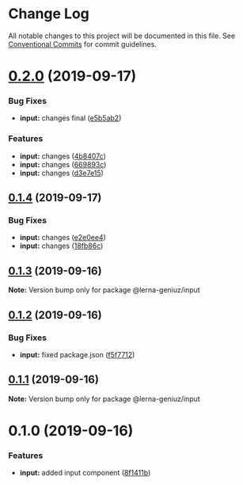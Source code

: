 # Change Log

All notable changes to this project will be documented in this file.
See [Conventional Commits](https://conventionalcommits.org) for commit guidelines.

# [0.2.0](https://github.com/galdeguer/lerna-conventional-commits/compare/@lerna-geniuz/input@0.1.4...@lerna-geniuz/input@0.2.0) (2019-09-17)


### Bug Fixes

* **input:** changes final ([e5b5ab2](https://github.com/galdeguer/lerna-conventional-commits/commit/e5b5ab2))


### Features

* **input:** changes ([4b8407c](https://github.com/galdeguer/lerna-conventional-commits/commit/4b8407c))
* **input:** changes ([669893c](https://github.com/galdeguer/lerna-conventional-commits/commit/669893c))
* **input:** changes ([d3e7e15](https://github.com/galdeguer/lerna-conventional-commits/commit/d3e7e15))





## [0.1.4](https://github.com/galdeguer/lerna-conventional-commits/compare/@lerna-geniuz/input@0.1.3...@lerna-geniuz/input@0.1.4) (2019-09-17)


### Bug Fixes

* **input:** changes ([e2e0ee4](https://github.com/galdeguer/lerna-conventional-commits/commit/e2e0ee4))
* **input:** changes ([18fb86c](https://github.com/galdeguer/lerna-conventional-commits/commit/18fb86c))





## [0.1.3](https://github.com/galdeguer/lerna-conventional-commits/compare/@lerna-geniuz/input@0.1.2...@lerna-geniuz/input@0.1.3) (2019-09-16)

**Note:** Version bump only for package @lerna-geniuz/input





## [0.1.2](https://github.com/galdeguer/lerna-conventional-commits/compare/@lerna-geniuz/input@0.1.1...@lerna-geniuz/input@0.1.2) (2019-09-16)


### Bug Fixes

* **input:** fixed package.json ([f5f7712](https://github.com/galdeguer/lerna-conventional-commits/commit/f5f7712))





## [0.1.1](https://github.com/galdeguer/lerna-conventional-commits/compare/@lerna-geniuz/input@0.1.0...@lerna-geniuz/input@0.1.1) (2019-09-16)

**Note:** Version bump only for package @lerna-geniuz/input





# 0.1.0 (2019-09-16)


### Features

* **input:** added input component ([8f1411b](https://github.com/galdeguer/lerna-conventional-commits/commit/8f1411b))
